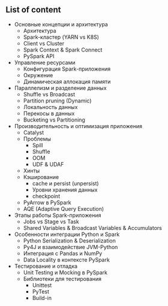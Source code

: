 ## List of content
- Основные концепции и архитектура
  - Архитектура
  - Spark-кластер (YARN vs K8S)
  - Client vs Cluster
  - Spark Context & Spark Connect
  - PySpark API
- Управление ресурсами
  - Конфигурация Spark-приложения
  - Окружение
  - Динамическая аллокация памяти
- Параллелизм и разделение данных
  - Shuffle vs Broadcast
  - Partition pruning (Dynamic)
  - Локальность данных
  - Перекосы в данных
  - Bucketing vs Partitioning
- Производительность и оптимизация приложения
  - Catalyst
  - Проблемы
    - Spill
    - Shuffle
    - OOM
    - UDF & UDAF
  - Хинты
  - Кэширование
    - cache и persist (unpersist)
    - Уровни хранения данных
    - checkpoint
  - PyArrow в PySpark
  - AQE (Adaptive Query Execution)
- Этапы работы Spark-приложения
  - Jobs vs Stage vs Task
  - Shared Variables & Broadcast Variables & Accumulators
- Особенности интеграции Python и Spark
  - Python Serialization & Deserialization
  - Py4J и взаимодействие JVM-Python
  - Интеграция с Pandas и NumPy
  - Data Locality в контексте PySpark
- Тестирование и отладка
  - Unit Testing и Mocking в PySpark
  - Библиотеки для тестирования
    - Unittest
    - PyTest
    - Build-in
